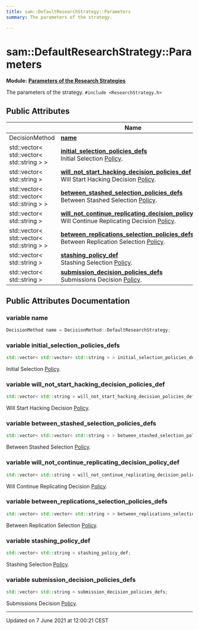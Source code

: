 ```yaml
---
title: sam::DefaultResearchStrategy::Parameters
summary: The parameters of the strategy. 

---
```


# sam::DefaultResearchStrategy::Parameters

**Module:** **[Parameters of the Research Strategies](/doxygen/Modules/group___research_strategy_parameters/)**



The parameters of the strategy. 
`#include <ResearchStrategy.h>`

## Public Attributes

|                | Name           |
| -------------- | -------------- |
| DecisionMethod | **[name](/doxygen/Classes/structsam_1_1_default_research_strategy_1_1_parameters/#variable-name)**  |
| std::vector< std::vector< std::string > > | **[initial_selection_policies_defs](/doxygen/Classes/structsam_1_1_default_research_strategy_1_1_parameters/#variable-initial_selection_policies_defs)** <br>Initial Selection [Policy](/doxygen/Classes/structsam_1_1_policy/).  |
| std::vector< std::string > | **[will_not_start_hacking_decision_policies_def](/doxygen/Classes/structsam_1_1_default_research_strategy_1_1_parameters/#variable-will_not_start_hacking_decision_policies_def)** <br>Will Start Hacking Decision [Policy](/doxygen/Classes/structsam_1_1_policy/).  |
| std::vector< std::vector< std::string > > | **[between_stashed_selection_policies_defs](/doxygen/Classes/structsam_1_1_default_research_strategy_1_1_parameters/#variable-between_stashed_selection_policies_defs)** <br>Between Stashed Selection [Policy](/doxygen/Classes/structsam_1_1_policy/).  |
| std::vector< std::string > | **[will_not_continue_replicating_decision_policy_def](/doxygen/Classes/structsam_1_1_default_research_strategy_1_1_parameters/#variable-will_not_continue_replicating_decision_policy_def)** <br>Will Continue Replicating Decision [Policy](/doxygen/Classes/structsam_1_1_policy/).  |
| std::vector< std::vector< std::string > > | **[between_replications_selection_policies_defs](/doxygen/Classes/structsam_1_1_default_research_strategy_1_1_parameters/#variable-between_replications_selection_policies_defs)** <br>Between Replication Selection [Policy](/doxygen/Classes/structsam_1_1_policy/).  |
| std::vector< std::string > | **[stashing_policy_def](/doxygen/Classes/structsam_1_1_default_research_strategy_1_1_parameters/#variable-stashing_policy_def)** <br>Stashing Selection [Policy](/doxygen/Classes/structsam_1_1_policy/).  |
| std::vector< std::string > | **[submission_decision_policies_defs](/doxygen/Classes/structsam_1_1_default_research_strategy_1_1_parameters/#variable-submission_decision_policies_defs)** <br>Submissions Decision [Policy](/doxygen/Classes/structsam_1_1_policy/).  |

## Public Attributes Documentation

### variable name

```cpp
DecisionMethod name = DecisionMethod::DefaultResearchStrategy;
```


### variable initial_selection_policies_defs

```cpp
std::vector< std::vector< std::string > > initial_selection_policies_defs;
```

Initial Selection [Policy](/doxygen/Classes/structsam_1_1_policy/). 

### variable will_not_start_hacking_decision_policies_def

```cpp
std::vector< std::string > will_not_start_hacking_decision_policies_def;
```

Will Start Hacking Decision [Policy](/doxygen/Classes/structsam_1_1_policy/). 

### variable between_stashed_selection_policies_defs

```cpp
std::vector< std::vector< std::string > > between_stashed_selection_policies_defs;
```

Between Stashed Selection [Policy](/doxygen/Classes/structsam_1_1_policy/). 

### variable will_not_continue_replicating_decision_policy_def

```cpp
std::vector< std::string > will_not_continue_replicating_decision_policy_def;
```

Will Continue Replicating Decision [Policy](/doxygen/Classes/structsam_1_1_policy/). 

### variable between_replications_selection_policies_defs

```cpp
std::vector< std::vector< std::string > > between_replications_selection_policies_defs;
```

Between Replication Selection [Policy](/doxygen/Classes/structsam_1_1_policy/). 

### variable stashing_policy_def

```cpp
std::vector< std::string > stashing_policy_def;
```

Stashing Selection [Policy](/doxygen/Classes/structsam_1_1_policy/). 

### variable submission_decision_policies_defs

```cpp
std::vector< std::string > submission_decision_policies_defs;
```

Submissions Decision [Policy](/doxygen/Classes/structsam_1_1_policy/). 

-------------------------------

Updated on  7 June 2021 at 12:00:21 CEST